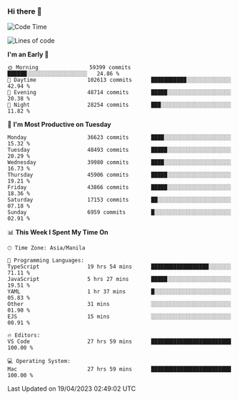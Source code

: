 ### Hi there 👋

<!--START_SECTION:waka-->
![Code Time](http://img.shields.io/badge/Code%20Time-3%2C860%20hrs%2034%20mins-blue)

![Lines of code](https://img.shields.io/badge/From%20Hello%20World%20I%27ve%20Written-98.8%20million%20lines%20of%20code-blue)

**I'm an Early 🐤** 

```text
🌞 Morning                59399 commits       ██████░░░░░░░░░░░░░░░░░░░   24.86 % 
🌆 Daytime                102613 commits      ███████████░░░░░░░░░░░░░░   42.94 % 
🌃 Evening                48714 commits       █████░░░░░░░░░░░░░░░░░░░░   20.38 % 
🌙 Night                  28254 commits       ███░░░░░░░░░░░░░░░░░░░░░░   11.82 % 
```
📅 **I'm Most Productive on Tuesday** 

```text
Monday                   36623 commits       ████░░░░░░░░░░░░░░░░░░░░░   15.32 % 
Tuesday                  48493 commits       █████░░░░░░░░░░░░░░░░░░░░   20.29 % 
Wednesday                39980 commits       ████░░░░░░░░░░░░░░░░░░░░░   16.73 % 
Thursday                 45906 commits       █████░░░░░░░░░░░░░░░░░░░░   19.21 % 
Friday                   43866 commits       █████░░░░░░░░░░░░░░░░░░░░   18.36 % 
Saturday                 17153 commits       ██░░░░░░░░░░░░░░░░░░░░░░░   07.18 % 
Sunday                   6959 commits        █░░░░░░░░░░░░░░░░░░░░░░░░   02.91 % 
```


📊 **This Week I Spent My Time On** 

```text
🕑︎ Time Zone: Asia/Manila

💬 Programming Languages: 
TypeScript               19 hrs 54 mins      ██████████████████░░░░░░░   71.11 % 
JavaScript               5 hrs 27 mins       █████░░░░░░░░░░░░░░░░░░░░   19.51 % 
YAML                     1 hr 37 mins        █░░░░░░░░░░░░░░░░░░░░░░░░   05.83 % 
Other                    31 mins             ░░░░░░░░░░░░░░░░░░░░░░░░░   01.90 % 
EJS                      15 mins             ░░░░░░░░░░░░░░░░░░░░░░░░░   00.91 % 

🔥 Editors: 
VS Code                  27 hrs 59 mins      █████████████████████████   100.00 % 

💻 Operating System: 
Mac                      27 hrs 59 mins      █████████████████████████   100.00 % 
```


 Last Updated on 19/04/2023 02:49:02 UTC
<!--END_SECTION:waka-->


<!--
**rad182/rad182** is a ✨ _special_ ✨ repository because its `README.md` (this file) appears on your GitHub profile.

Here are some ideas to get you started:

- 🔭 I’m currently working on ...
- 🌱 I’m currently learning ...
- 👯 I’m looking to collaborate on ...
- 🤔 I’m looking for help with ...
- 💬 Ask me about ...
- 📫 How to reach me: ...
- 😄 Pronouns: ...
- ⚡ Fun fact: ...
-->
